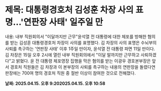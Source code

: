 # **제목: 대통령경호처 김성훈 차장 사의 표명…'연판장 사태' 일주일 만**

  내용: 내부 직원회의서 "이달까지만 근무"윤석열 전 대통령에 대한 체포를 방해한 혐의를 받는 김성훈 대통령경호처 차장이 사의를 표명했다. 김 차장의 사의 표명은 수뇌부의 사퇴를 촉구하는 '연판장 사태' 이후 1주일 만이자, 윤석열 전 대통령 파면 11일 만이다. 김 차장은 15일 오후 2시에 열린 내부 직원회의에서 "이달 말까지만 근무하고 사퇴하겠다"고 밝혔다. 윤 전 대통령 체포영장 집행을 막은 혐의를 받는 이광우 경호본부장은 앞서 경호처 직원들은 김 차장과 이 본부장의 사퇴를 촉구하는 내용의 연판장을 돌렸다연판장에는 700여 명의 경호처 직원 중 절반 이상이 참여한 것으로 전해졌다.

  **날짜: 2025.04.15. 오후 9:202025.04.15. 오후 10:58**